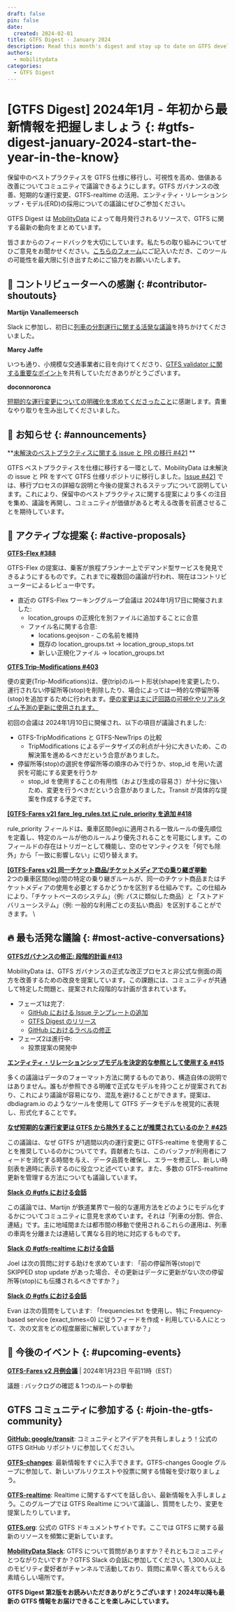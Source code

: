 ```yaml
---
draft: false
pin: false
date:
  created: 2024-02-01
title: GTFS Digest - January 2024
description: Read this month's digest and stay up to date on GTFS development.
authors: 
  - mobilitydata
categories:
  - GTFS Digest
---
```

# [GTFS Digest] 2024年1月 - 年初から最新情報を把握しましょう {: #gtfs-digest-january-2024-start-the-year-in-the-know}

保留中のベストプラクティスを GTFS 仕様に移行し、可視性を高め、価値ある改善についてコミュニティで議論できるようにします。GTFS ガバナンスの改善、短期的な運行変更、GTFS-realtime の活用、エンティティ・リレーションシップ・モデル(ERD)の採用についての議論にぜひご参加ください。 


<!-- more -->

GTFS Digest は [MobilityData](https://mobilitydata.org/) によって毎月発行されるリソースで、GTFS に関する最新の動向をまとめています。  

皆さまからのフィードバックを大切にしています。私たちの取り組みについてぜひご意見をお聞かせください。[こちらのフォーム](https://forms.gle/GGefktvemnJD5Q9g8)にご記入いただき、このツールの可能性を最大限に引き出すためにご協力をお願いいたします。

## 🏅 コントリビューターへの感謝 {: #contributor-shoutouts}


**Martijn Vanallemeersch**

Slack に参加し、初日に[列車の分割運行に関する活発な議論](https://mobilitydata-io.slack.com/archives/C3FFFKX9C/p1704902620455499)を持ちかけてくださいました。 

**Marcy Jaffe**

いつも通り、小規模な交通事業者に目を向けてくださり、[GTFS validator に関する重要なポイント](https://mobilitydata-io.slack.com/archives/C03E10N96QL/p1703074450467169)を共有していただきありがとうございます。 

**doconnoronca**

[短期的な運行変更についての明確化を求めてくださったこと](https://github.com/google/transit/issues/425)に感謝します。貴重なやり取りを生み出してくださいました。

## 📢 お知らせ {: #announcements}


**[未解決のベストプラクティスに関する issue と PR の移行 #421](https://github.com/google/transit/issues/421) **

GTFS ベストプラクティスを仕様に移行する一環として、MobilityData は未解決の issue と PR をすべて GTFS 仕様リポジトリに移行しました。[Issue #421](https://github.com/google/transit/issues/421) では、移行プロセスの詳細な説明と今後の提案されるステップについて説明しています。これにより、保留中のベストプラクティスに関する提案により多くの注目を集め、議論を再開し、コミュニティが価値があると考える改善を前進させることを期待しています。

## 📂 アクティブな提案 {: #active-proposals}


**[GTFS-Flex #388](https://github.com/google/transit/pull/388)** 

GTFS-Flex の提案は、乗客が旅程プランナー上でデマンド型サービスを発見できるようにするものです。これまでに複数回の議論が行われ、現在はコントリビューターによるレビュー中です。 



* 直近の GTFS-Flex ワーキンググループ会議は 2024年1月17日に開催されました:
    * location_groups の正規化を別ファイルに追加することに合意
    * ファイル名に関する合意:
        * locations.geojson - この名前を維持
        * 既存の location_groups.txt → location_group_stops.txt
        * 新しい正規化ファイル → location_groups.txt

**[GTFS Trip-Modifications #403](https://github.com/google/transit/pull/403)**

便の変更(Trip-Modifications)は、便(trip)のルート形状(shape)を変更したり、運行されない停留所等(stop)を削除したり、場合によっては一時的な停留所等(stop)を追加するために行われます。[便の変更は主に迂回路の可視化やリアルタイム予測の更新に使用されます。](https://blog.transitapp.com/how-transit-and-swiftly-put-bus-detours-on-the-map/)

初回の会議は 2024年1月10日に開催され、以下の項目が議論されました:



* GTFS-TripModifications と GTFS-NewTrips の比較
    * TripModifications によるデータサイズの利点が十分に大きいため、この解決策を進めるべきだという合意がありました。
* 停留所等(stop)の選択を停留所等の順序のみで行うか、stop_id を用いた選択を可能にする変更を行うか
    * stop_id を使用することの有用性（および生成の容易さ）が十分に強いため、変更を行うべきだという合意がありました。Transit が具体的な提案を作成する予定です。

**[[GTFS-Fares v2] fare_leg_rules.txt に rule_priority を追加 #418](https://github.com/google/transit/pull/418)**

rule_priority フィールドは、乗車区間(leg)に適用される一致ルールの優先順位を定義し、特定のルールが他のルールより優先されることを可能にします。このフィールドの存在はトリガーとして機能し、空のセマンティクスを「何でも除外」から「一致に影響しない」に切り替えます。

**[[GTFS-Fares v2] 同一チケット商品/チケットメディアでの乗り継ぎ挙動](https://github.com/google/transit/pull/423)** \
2つの乗車区間(leg)間の特定の乗り継ぎルールが、同一のチケット商品またはチケットメディアの使用を必要とするかどうかを区別する仕組みです。この仕組みにより、「チケットベースのシステム」（例: パスに類似した商品）と「ストアドバリューシステム」（例: 一般的な利用ごとの支払い商品）を区別することができます。 \

## 🔥 最も活発な議論 {: #most-active-conversations}


**[GTFSガバナンスの修正: 段階的計画 #413](https://github.com/google/transit/issues/413)**

MobilityData は、GTFS ガバナンスの正式な改正プロセスと非公式な側面の両方を改善するための改良を提案しています。この課題には、コミュニティが共通して特定した問題と、提案された段階的な計画が含まれています。


* フェーズ1は完了: 
    * [GitHub における Issue テンプレートの追加](https://github.com/google/transit/pull/417)
    * [GTFS Digest のリリース](https://github.com/google/transit/issues/419)
    * [GitHub におけるラベルの修正](https://github.com/google/transit/labels) 
* フェーズ2は進行中: 
    * 投票提案の開発中

**[エンティティ・リレーションシップモデルを決定的な参照として使用する #415](https://github.com/google/transit/issues/415)**

多くの議論はデータのフォーマット方法に関するものであり、構造自体の説明ではありません。誰もが参照できる明確で正式なモデルを持つことが提案されており、これにより議論が容易になり、混乱を避けることができます。提案は、dbdiagram.io のようなツールを使用して GTFS データモデルを視覚的に表現し、形式化することです。

**[なぜ短期的な運行変更は GTFS から除外することが推奨されているのか？ #425](https://github.com/google/transit/issues/425)**

この議論は、なぜ GTFS が1週間以内の運行変更に GTFS-realtime を使用することを推奨しているのかについてです。貢献者たちは、このバッファが利用者にフィードを消化する時間を与え、データ品質を確保し、エラーを修正し、新しい時刻表を適時に表示するのに役立つと述べています。また、多数の GTFS-realtime 更新を管理する方法についても議論しています。

**[Slack の #gtfs における会話](https://mobilitydata-io.slack.com/archives/C3FFFKX9C/p1704902620455499)**

この議論では、Martijn が鉄道業界で一般的な運用方法をどのようにモデル化するかについてコミュニティに意見を求めています。それは「列車の分割、併合、連結」です。主に地域間または都市間の移動で使用されるこれらの運用は、列車の車両を分離または連結して異なる目的地に対応するものです。

**[Slack の #gtfs-realtime における会話](https://mobilitydata-io.slack.com/archives/C3D321CKB/p1704895869851189)**

Joel は次の質問に対する助けを求めています: 「前の停留所等(stop)で SKIPPED stop update があった場合、その更新はデータに更新がない次の停留所等(stop)にも伝播されるべきですか？」

**[Slack の #gtfs における会話](https://mobilitydata-io.slack.com/archives/C3FFFKX9C/p1705020453309289)**

Evan は次の質問をしています: 「frequencies.txt を使用し、特に Frequency-based service (exact_times=0) に従うフィードを作成・利用している人にとって、次の文言をどの程度厳密に解釈していますか？」

## 📅 今後のイベント {: #upcoming-events}


**[GTFS-Fares v2 月例会議](https://www.eventbrite.ca/e/specifications-discussions-gtfs-fares-v2-monthly-meetings-tickets-522966225057)** | 2024年1月23日 午前11時（EST）

議題 : バックログの確認 & 1つのルートの挙動

## GTFS コミュニティに参加する {: #join-the-gtfs-community}


**[GitHub: google/transit](https://github.com/google/transit)**: コミュニティとアイデアを共有しましょう！公式の GTFS GitHub リポジトリに参加してください。

**[GTFS-changes](https://groups.google.com/g/gtfs-changes)**: 最新情報をすぐに入手できます。GTFS-changes Google グループに参加して、新しいプルリクエストや投票に関する情報を受け取りましょう。 

**[GTFS-realtime](https://groups.google.com/g/gtfs-realtime)**: Realtime に関するすべてを話し合い、最新情報を入手しましょう。このグループでは GTFS Realtime について議論し、質問をしたり、変更を提案したりしています。

**[GTFS.org](https://gtfs.org/)**: 公式の GTFS ドキュメントサイトです。ここでは GTFS に関する最新のリソースを頻繁に更新しています。 

**[MobilityData Slack](https://share.mobilitydata.org/slack)**: GTFS について質問がありますか？それともコミュニティとつながりたいですか？GTFS Slack の会話に参加してください。1,300人以上のモビリティ愛好者がチャンネルで活動しており、質問に素早く答えてもらえる素晴らしい場所です。 

**GTFS Digest 第2版をお読みいただきありがとうございます！2024年以降も最新の GTFS 情報をお届けできることを楽しみにしています。**
